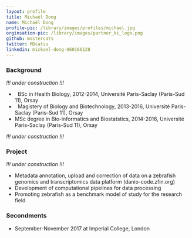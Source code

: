 ```yaml
---
layout: profile
title: Michaël Dong
name: Michaël Dong
profile-pic: /library/images/profiles/michael.jpg
orginsation-pic: /library/images/partner_ki_logo.png
github: mastercats
twitter: MDcatsu
linkedin: mickael-dong-060166128
---
```

### Background

<i>!!! under construction !!!</i>

-   BSc in Health Biology, 2012-2014, Université Paris-Saclay (Paris-Sud 11), Orsay
-   Magistery of Biology and Biotechnology, 2013-2016, Université Paris-Saclay (Paris-Sud 11), Orsay
-   MSc degree in Bio-informatics and Biostatstics, 2014-2016, Université Paris-Saclay (Paris-Sud 11), Orsay

<i>!!! under construction !!!</i>

### Project

<i>!!! under construction !!!</i>


-   Metadata annotation, upload and correction of data on a zebrafish genomics and transcriptomics data platform (danio-code.zfin.org) 
-   Development of computational pipelines for data processing
-   Promoting zebrafish as a benchmark model of study for the research field

### Secondments
-   September-November 2017 at Imperial College, London
